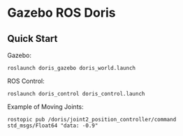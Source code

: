# Gazebo ROS Doris

## Quick Start

Gazebo:

    roslaunch doris_gazebo doris_world.launch

ROS Control:

    roslaunch doris_control doris_control.launch

Example of Moving Joints:

    rostopic pub /doris/joint2_position_controller/command std_msgs/Float64 "data: -0.9"



